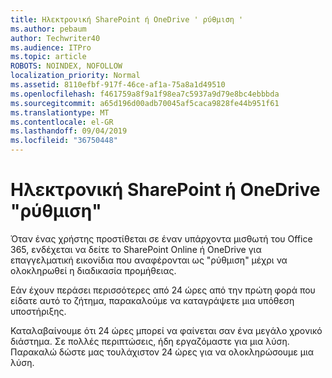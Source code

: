 ```yaml
---
title: Ηλεκτρονική SharePoint ή OneDrive ' ρύθμιση '
ms.author: pebaum
author: Techwriter40
ms.audience: ITPro
ms.topic: article
ROBOTS: NOINDEX, NOFOLLOW
localization_priority: Normal
ms.assetid: 8110efbf-917f-46ce-af1a-75a8a1d49510
ms.openlocfilehash: f461759a8f9a1f98ea7c5937a9d79e8bc4ebbbda
ms.sourcegitcommit: a65d196d00adb70045af5caca9828fe44b951f61
ms.translationtype: MT
ms.contentlocale: el-GR
ms.lasthandoff: 09/04/2019
ms.locfileid: "36750448"
---
```

# <a name="sharepoint-online-or-onedrive-setting-up"></a>Ηλεκτρονική SharePoint ή OneDrive "ρύθμιση"

Όταν ένας χρήστης προστίθεται σε έναν υπάρχοντα μισθωτή του Office 365, ενδέχεται να δείτε το SharePoint Online ή OneDrive για επαγγελματική εικονίδια που αναφέρονται ως "ρύθμιση" μέχρι να ολοκληρωθεί η διαδικασία προμήθειας.

Εάν έχουν περάσει περισσότερες από 24 ώρες από την πρώτη φορά που είδατε αυτό το ζήτημα, παρακαλούμε να καταγράψετε μια υπόθεση υποστήριξης.

Καταλαβαίνουμε ότι 24 ώρες μπορεί να φαίνεται σαν ένα μεγάλο χρονικό διάστημα. Σε πολλές περιπτώσεις, ήδη εργαζόμαστε για μια λύση. Παρακαλώ δώστε μας τουλάχιστον 24 ώρες για να ολοκληρώσουμε μια λύση.


